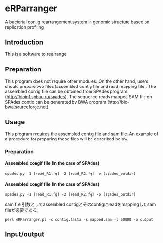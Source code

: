 # eRParranger
A bacterial contig rearrangement system in genomic structure based on replication profiling

## Introduction 
This is a software to rearrange

## Preparation
This program does not require other modules. On the other hand, users should prepare two files (assembled contig file and read mapping file).
The assembled contig file can be obtained from SPAdes program (http://bioinf.spbau.ru/spades).
The sequence reads mapped SAM file on SPAdes contig can be generated by BWA program (http://bio-bwa.sourceforge.net).

## Usage
This program requires the assembled contig file and sam file.
An example of a procedure for preparing these files will be described below.

### Preparation
#### Assembled congif file (In the case of SPAdes)
```
spades.py -1 [read_R1.fq] -2 [read_R2.fq] -o [spades_outdir]
```
#### Assembled congif file (In the case of SPAdes)
```
spades.py -1 [read_R1.fq] -2 [read_R2.fq] -o [spades_outdir]
```



sam file
引数としてassembled contigとそのcontigにreadをmappingしたsam fileが必要である。

```
perl eRParranger.pl -c contig.fasta -s mapped.sam -l 50000 -o output
```
## Input/output

